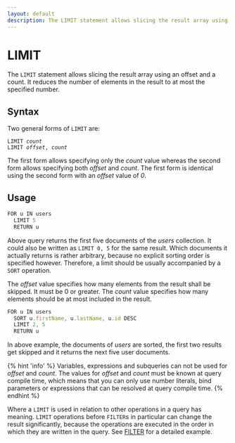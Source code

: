 ```yaml
---
layout: default
description: The LIMIT statement allows slicing the result array using anoffset and a count
---
```

LIMIT
=====

The `LIMIT` statement allows slicing the result array using an
offset and a count. It reduces the number of elements in the result to at most
the specified number.

Syntax
------

Two general forms of `LIMIT` are:

<pre><code>LIMIT <em>count</em>
LIMIT <em>offset</em>, <em>count</em></code></pre>

The first form allows specifying only the *count* value whereas the second form
allows specifying both *offset* and *count*. The first form is identical using
the second form with an *offset* value of *0*.

Usage
-----

```js
FOR u IN users
  LIMIT 5
  RETURN u
```

Above query returns the first five documents of the *users* collection.
It could also be written as `LIMIT 0, 5` for the same result.
Which documents it actually returns is rather arbitrary, because no explicit
sorting order is specified however. Therefore, a limit should be usually
accompanied by a `SORT` operation.

The *offset* value specifies how many elements from the result shall be
skipped. It must be 0 or greater. The *count* value specifies how many
elements should be at most included in the result.

```js
FOR u IN users
  SORT u.firstName, u.lastName, u.id DESC
  LIMIT 2, 5
  RETURN u
```

In above example, the documents of *users* are sorted, the first two results
get skipped and it returns the next five user documents.

{% hint 'info' %}
Variables, expressions and subqueries can not be used for *offset* and *count*.
The values for *offset* and *count* must be known at query compile time,
which means that you can only use number literals, bind parameters or
expressions that can be resolved at query compile time.
{% endhint %}

Where a `LIMIT` is used in relation to other operations in a query has meaning.
`LIMIT` operations before `FILTER`s in particular can change the result
significantly, because the operations are executed in the order in which they
are written in the query. See [FILTER](operations-filter.html#order-of-operations)
for a detailed example.
